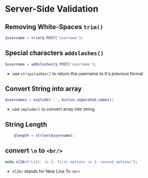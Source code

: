 # Server-Side Validation 
## Removing White-Spaces `trim()`
```php
$username = trim($_POST['username');
```


## Special characters `addslashes()`

```php
$username = addslashes($_POST['username');
```

- use `stripslashes()` to return the username to it's previous format

## Convert String into array

```php
$usernames = explode(':', $colon_separated_names);
```


- use `implode()` to convert array into string  


## String Length

```php
	$length = strlen($username);
```


## convert `\n` to `<br/>`

```php
echo nl2br("List: \n 1- first options \n 2- second options");
```

- `nl2br` stands for New Line To `<br>`
